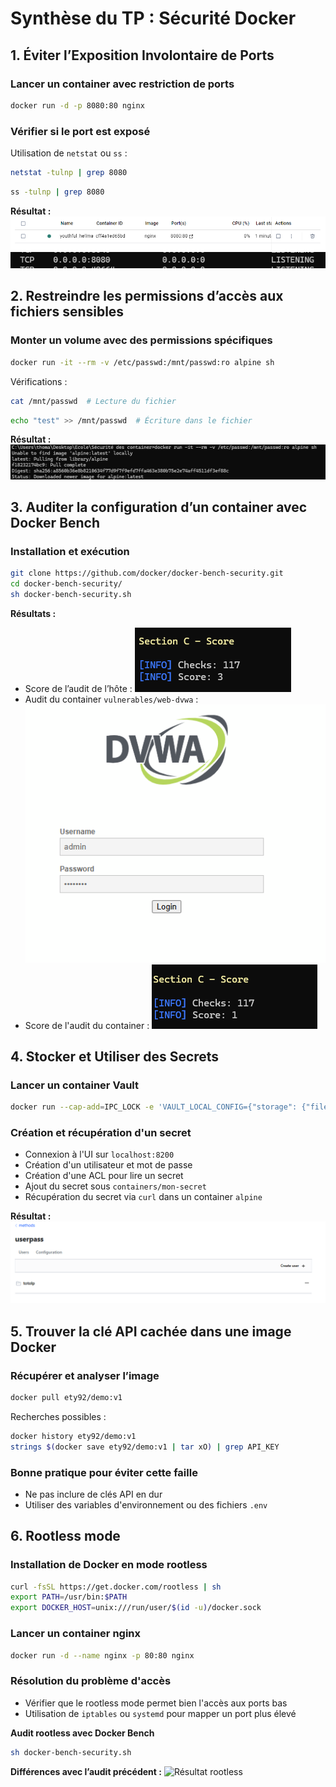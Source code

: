 
# Synthèse du TP : Sécurité Docker

## 1. Éviter l’Exposition Involontaire de Ports

### Lancer un container avec restriction de ports
```bash
docker run -d -p 8080:80 nginx
```

### Vérifier si le port est exposé
Utilisation de `netstat` ou `ss` :
```bash
netstat -tulnp | grep 8080
```
```bash
ss -tulnp | grep 8080
```

**Résultat :**
![Exposition du port](ImageSession2/Container_non_restreints.png)
![Exposition du port](ImageSession2/listening.png)

## 2. Restreindre les permissions d’accès aux fichiers sensibles

### Monter un volume avec des permissions spécifiques
```bash
docker run -it --rm -v /etc/passwd:/mnt/passwd:ro alpine sh
```

Vérifications :
```bash
cat /mnt/passwd  # Lecture du fichier
```
```bash
echo "test" >> /mnt/passwd  # Écriture dans le fichier
```

**Résultat :**
![Permission refusée](ImageSession2/creationalpine.png)



## 3. Auditer la configuration d’un container avec Docker Bench

### Installation et exécution
```bash
git clone https://github.com/docker/docker-bench-security.git
cd docker-bench-security/
sh docker-bench-security.sh
```

**Résultats :**
- Score de l’audit de l’hôte : ![Résultat](ImageSession2/score.png)
- Audit du container `vulnerables/web-dvwa` : ![Audit](ImageSession2/dvwa.png)
- Score de l'audit du container : ![Audit](ImageSession2/score2.png)

## 4. Stocker et Utiliser des Secrets

### Lancer un container Vault
```bash
docker run --cap-add=IPC_LOCK -e 'VAULT_LOCAL_CONFIG={"storage": {"file": {"path": "/vault/file"}}, "listener": [{"tcp": { "address": "0.0.0.0:8200", "tls_disable": true}}], "default_lease_ttl": "168h", "max_lease_ttl": "720h", "ui": true}' -p 8200:8200 vault:1.13.3 server
```

### Création et récupération d'un secret
- Connexion à l'UI sur `localhost:8200`
- Création d'un utilisateur et mot de passe
- Création d'une ACL pour lire un secret
- Ajout du secret sous `containers/mon-secret`
- Récupération du secret via `curl` dans un container `alpine`

**Résultat :**
![Vault UI](ImageSession2/user.png)


## 5. Trouver la clé API cachée dans une image Docker

### Récupérer et analyser l’image
```bash
docker pull ety92/demo:v1
```

Recherches possibles :
```bash
docker history ety92/demo:v1
strings $(docker save ety92/demo:v1 | tar xO) | grep API_KEY
```

### Bonne pratique pour éviter cette faille
- Ne pas inclure de clés API en dur
- Utiliser des variables d'environnement ou des fichiers `.env`

## 6. Rootless mode

### Installation de Docker en mode rootless
```bash
curl -fsSL https://get.docker.com/rootless | sh
export PATH=/usr/bin:$PATH
export DOCKER_HOST=unix:///run/user/$(id -u)/docker.sock
```

### Lancer un container nginx
```bash
docker run -d --name nginx -p 80:80 nginx
```

### Résolution du problème d'accès
- Vérifier que le rootless mode permet bien l'accès aux ports bas
- Utilisation de `iptables` ou `systemd` pour mapper un port plus élevé

**Audit rootless avec Docker Bench**
```bash
sh docker-bench-security.sh
```

**Différences avec l’audit précédent :**
![Résultat rootless](images/docker_bench_rootless.png)
